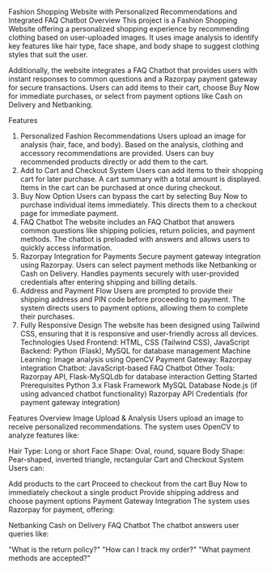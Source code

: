 Fashion Shopping Website with Personalized Recommendations and Integrated FAQ Chatbot
Overview
This project is a Fashion Shopping Website offering a personalized shopping experience by recommending clothing based on user-uploaded images. It uses image analysis to identify key features like hair type, face shape, and body shape to suggest clothing styles that suit the user.

Additionally, the website integrates a FAQ Chatbot that provides users with instant responses to common questions and a Razorpay payment gateway for secure transactions. Users can add items to their cart, choose Buy Now for immediate purchases, or select from payment options like Cash on Delivery and Netbanking.

Features
1. Personalized Fashion Recommendations
Users upload an image for analysis (hair, face, and body).
Based on the analysis, clothing and accessory recommendations are provided.
Users can buy recommended products directly or add them to the cart.
2. Add to Cart and Checkout System
Users can add items to their shopping cart for later purchase.
A cart summary with a total amount is displayed.
Items in the cart can be purchased at once during checkout.
3. Buy Now Option
Users can bypass the cart by selecting Buy Now to purchase individual items immediately.
This directs them to a checkout page for immediate payment.
4. FAQ Chatbot
The website includes an FAQ Chatbot that answers common questions like shipping policies, return policies, and payment methods.
The chatbot is preloaded with answers and allows users to quickly access information.
5. Razorpay Integration for Payments
Secure payment gateway integration using Razorpay.
Users can select payment methods like Netbanking or Cash on Delivery.
Handles payments securely with user-provided credentials after entering shipping and billing details.
6. Address and Payment Flow
Users are prompted to provide their shipping address and PIN code before proceeding to payment.
The system directs users to payment options, allowing them to complete their purchases.
7. Fully Responsive Design
The website has been designed using Tailwind CSS, ensuring that it is responsive and user-friendly across all devices.
Technologies Used
Frontend: HTML, CSS (Tailwind CSS), JavaScript
Backend: Python (Flask), MySQL for database management
Machine Learning: Image analysis using OpenCV
Payment Gateway: Razorpay integration
Chatbot: JavaScript-based FAQ Chatbot
Other Tools: Razorpay API, Flask-MySQLdb for database interaction
Getting Started
Prerequisites
Python 3.x
Flask Framework
MySQL Database
Node.js (if using advanced chatbot functionality)
Razorpay API Credentials (for payment gateway integration)


Features Overview
Image Upload & Analysis
Users upload an image to receive personalized recommendations. The system uses OpenCV to analyze features like:

Hair Type: Long or short
Face Shape: Oval, round, square
Body Shape: Pear-shaped, inverted triangle, rectangular
Cart and Checkout System
Users can:

Add products to the cart
Proceed to checkout from the cart
Buy Now to immediately checkout a single product
Provide shipping address and choose payment options
Payment Gateway Integration
The system uses Razorpay for payment, offering:

Netbanking
Cash on Delivery
FAQ Chatbot
The chatbot answers user queries like:

"What is the return policy?"
"How can I track my order?"
"What payment methods are accepted?"
